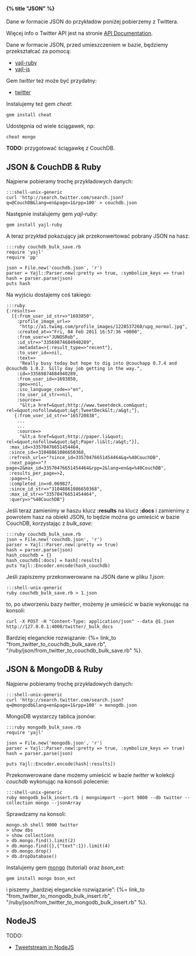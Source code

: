 #### {% title "JSON" %}

Dane w formacie JSON do przykładów poniżej pobierzemy z Twittera.

Więcej info o Twitter API jest na stronie [API Documentation](http://dev.twitter.com/doc).

Dane w formacie JSON, przed umieszczeniem w bazie, będziemy przekształcać
za pomocą:

* [yajl-ruby](https://github.com/brianmario/yajl-ruby)
* [yajl-js](https://bitbucket.org/nikhilm/yajl-js/)

Gem *twitter* też może być przydatny:

* [twitter](https://github.com/jnunemaker/twitter)

Instalujemy też gem *cheat*:

    gem install cheat

Udostępnia od wiele ściągawek, np:

    cheat mongo

**TODO:** przygotować ściągawkę z CouchDB.


## JSON & CouchDB & Ruby

Najpierw pobieramy trochę przykładowych danych:

    :::shell-unix-generic
    curl 'http://search.twitter.com/search.json?q=@CouchDB&lang=en&page=1&rpp=100' > couchdb.json

Następnie instalujemy gem *yajl-ruby*:

    gem install yajl-ruby

A teraz przykład pokazujący jak przekonwertować pobrany JSON na hasz:

    :::ruby couchdb_bulk_save.rb
    require 'yajl'
    require 'pp'
    
    json = File.new('couchdb.json', 'r')
    parser = Yajl::Parser.new(:pretty => true, :symbolize_keys => true)
    hash = parser.parse(json)
    puts hash
 
Na wyjściu dostajemy coś takiego:

    :::ruby
    {:results=>
      [{:from_user_id_str=>"1693850",
        :profile_image_url=>
         "http://a1.twimg.com/profile_images/1228537260/upg_normal.jpg",
        :created_at=>"Fri, 04 Feb 2011 16:57:36 +0000",
        :from_user=>"JUNOSRob",
        :id_str=>"33569874684940289",
        :metadata=>{:result_type=>"recent"},
        :to_user_id=>nil,
        :text=>
         "Really busy today but hope to dig into @couchapp 0.7.4 and @couchdb 1.0.2. Silly day job getting in the way.",
        :id=>33569874684940289,
        :from_user_id=>1693850,
        :geo=>nil,
        :iso_language_code=>"en",
        :to_user_id_str=>nil,
        :source=>
         "&lt;a href=&quot;http://www.tweetdeck.com&quot; rel=&quot;nofollow&quot;&gt;TweetDeck&lt;/a&gt;"},
       {:from_user_id_str=>"165720838",
        ...
        ...
        :source=>
         "&lt;a href=&quot;http://paper.li&quot; rel=&quot;nofollow&quot;&gt;Paper.li&lt;/a&gt;"}],
     :max_id=>33570476651454464,
     :since_id=>31048861086650368,
     :refresh_url=>"?since_id=33570476651454464&q=%40CouchDB",
     :next_page=>"?page=2&max_id=33570476651454464&rpp=2&lang=en&q=%40CouchDB",
     :results_per_page=>2,
     :page=>1,
     :completed_in=>0.069827,
     :since_id_str=>"31048861086650368",
     :max_id_str=>"33570476651454464",
     :query=>"%40CouchDB"}

Jeśli teraz zamienimy w haszu klucz **:results** na klucz **:docs**
i zamienimy z powrotem hasz na obiekt JSON, to będzie można
go umieścić w bazie CouchDB, korzystając z *bulk_save*:

    :::ruby couchdb_bulk_save.rb
    json = File.new('couchdb.json', 'r')
    parser = Yajl::Parser.new(:pretty => true)
    hash = parser.parse(json)
    hash_couchdb = {}
    hash_couchdb[:docs] = hash[:results]
    puts Yajl::Encoder.encode(hash_couchdb)

Jeśli zapiszemy przekonwerowane na JSON dane w pliku *1.json*:

    :::shell-unix-generic
    ruby couchdb_bulk_save.rb > 1.json

to, po utworzeniu bazy *twitter*, możemy je umieścić w bazie
wykonując na konsoli:

    curl -X POST -H "Content-Type: application/json" --data @1.json http://127.0.0.1:4000/twitter/_bulk_docs

Bardziej eleganckie rozwiązanie: 
{%= link_to "from_twitter_to_couchdb_bulk_save.rb", "/ruby/json/from_twitter_to_couchdb_bulk_save.rb" %}.


## JSON & MongoDB & Ruby

Najpierw pobieramy trochę przykładowych danych:

    :::shell-unix-generic
    curl 'http://search.twitter.com/search.json?q=@mongodb&lang=en&page=1&rpp=100' > monogdb.json

MongoDB wystarczy tablica jsonów:

    :::ruby mongodb_bulk_save.rb
    require 'yajl'

    json = File.new('mongodb.json', 'r')
    parser = Yajl::Parser.new(:pretty => true, :symbolize_keys => true)
    hash = parser.parse(json)

    puts Yajl::Encoder.encode(hash[:results])

Przekonwerowane dane możemy umieścić w bazie *twitter* w kolekcji
*couchdb* wykonując na konsoli polecenie:

    :::shell-unix-generic
    ruby mongodb_bulk_insert.rb | mongoimport --port 9000 --db twitter --collection mongo --jsonArray

Sprawdzamy na konsoli:

    mongo.sh shell 9000 twitter
    > show dbs
    > show collections
    > db.mongo.find().limit(2)
    > db.mongo.find({},{"text":1}).limit(4)
    > db.mongo.drop()
    > db.dropDatabase()

Instalujemy gem [mongo](http://api.mongodb.org/ruby/current/file.TUTORIAL.html) (tutorial)
oraz *bson_ext*:

    gem install mongo bson_ext
    
i piszemy „bardziej eleganckie rozwiązanie”: 
{%= link_to "from_twitter_to_mongodb_bulk_insert.rb", "/ruby/json/from_twitter_to_mongodb_bulk_insert.rb" %}.



## NodeJS

TODO:

* [Tweetstream in NodeJS](https://github.com/mikeal/tweetstream/blob/master/test/osb.js)

